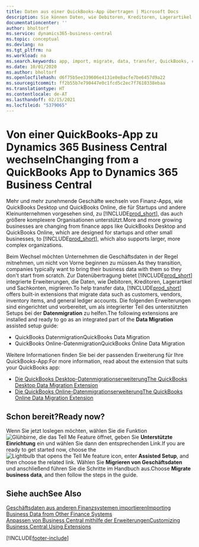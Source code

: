```yaml
---
title: Daten aus einer QuickBooks-App übertragen | Microsoft Docs
description: Sie können Daten, wie Debitoren, Kreditoren, Lagerartikel und Sachkonten aus QuickBooks-Apps auf Business Central migrieren.
documentationcenter: ''
author: bholtorf
ms.service: dynamics365-business-central
ms.topic: conceptual
ms.devlang: na
ms.tgt_pltfrm: na
ms.workload: na
ms.search.keywords: app, import, migrate, data, transfer, QuickBooks, customize
ms.date: 10/01/2020
ms.author: bholtorf
ms.openlocfilehash: d6f75b5ee339606e4131e0e8acfe7be6457d9a22
ms.sourcegitcommit: ff2b55b7e790447e0c1fcd5c2ec7f7610338ebaa
ms.translationtype: HT
ms.contentlocale: de-AT
ms.lasthandoff: 02/15/2021
ms.locfileid: "5379065"
---
```

# <a name="changing-from-a-quickbooks-app-to-dynamics-365-business-central"></a><span data-ttu-id="9bbd6-103">Von einer QuickBooks-App zu Dynamics 365 Business Central wechseln</span><span class="sxs-lookup"><span data-stu-id="9bbd6-103">Changing from a QuickBooks App to Dynamics 365 Business Central</span></span>
<span data-ttu-id="9bbd6-104">Mehr und mehr zunehmende Geschäfte wechseln von Finanz-Apps, wie QuickBooks Desktop und QuickBooks Online, die für Startups und andere Kleinunternehmen vorgesehen sind, zu [!INCLUDE[prod_short](includes/prod_short.md)], das auch größere komplexere Organisationen unterstützt.</span><span class="sxs-lookup"><span data-stu-id="9bbd6-104">More and more growing businesses are changing from finance apps like QuickBooks Desktop and QuickBooks Online, which are designed for startups and other small businesses, to [!INCLUDE[prod_short](includes/prod_short.md)], which also supports larger, more complex organizations.</span></span> 

<span data-ttu-id="9bbd6-105">Beim Wechsel möchten Unternehmen die Geschäftsdaten in der Regel mitnehmen, um nicht von Vorne beginnen zu müssen.</span><span class="sxs-lookup"><span data-stu-id="9bbd6-105">As they transition, companies typically want to bring their business data with them so they don't start from scratch.</span></span> <span data-ttu-id="9bbd6-106">Zur Datenübertragung bietet [!INCLUDE[prod_short](includes/prod_short.md)] integrierte Erweiterungen, die Daten, wie Debitoren, Kreditoren, Lagerartikel und Sachkonten, migrieren.</span><span class="sxs-lookup"><span data-stu-id="9bbd6-106">To help transfer data, [!INCLUDE[prod_short](includes/prod_short.md)] offers built-in extensions that migrate data such as customers, vendors, inventory items, and general ledger accounts.</span></span> <span data-ttu-id="9bbd6-107">Die folgenden Erweiterungen sind eingerichtet und vorbereitet, um als integrierter Teil des unterstützten Setups bei der **Datenmigration** zu helfen.</span><span class="sxs-lookup"><span data-stu-id="9bbd6-107">The following extensions are installed and ready to go as an integrated part of the **Data Migration** assisted setup guide:</span></span>

* <span data-ttu-id="9bbd6-108">QuickBooks Datenmigration</span><span class="sxs-lookup"><span data-stu-id="9bbd6-108">QuickBooks Data Migration</span></span> 
* <span data-ttu-id="9bbd6-109">QuickBooks Online-Datenmigration</span><span class="sxs-lookup"><span data-stu-id="9bbd6-109">QuickBooks Online Data Migration</span></span>

<span data-ttu-id="9bbd6-110">Weitere Informationen finden Sie bei der passenden Erweiterung für Ihre QuickBooks-App:</span><span class="sxs-lookup"><span data-stu-id="9bbd6-110">For more information, read about the extension that suits your QuickBooks app:</span></span>   

* [<span data-ttu-id="9bbd6-111">Die QuickBooks Desktop-Datenmigrationserweiterung</span><span class="sxs-lookup"><span data-stu-id="9bbd6-111">The QuickBooks Desktop Data Migration Extension</span></span>](ui-extensions-quickbooks-data-migration.md)
* [<span data-ttu-id="9bbd6-112">Die QuickBooks Online-Datenmigrationserweiterung</span><span class="sxs-lookup"><span data-stu-id="9bbd6-112">The QuickBooks Online Data Migration Extension</span></span>](ui-extensions-quickbooks-online-data-migration.md)

## <a name="ready-now"></a><span data-ttu-id="9bbd6-113">Schon bereit?</span><span class="sxs-lookup"><span data-stu-id="9bbd6-113">Ready now?</span></span>
<span data-ttu-id="9bbd6-114">Wenn Sie jetzt loslegen möchten, wählen Sie die Funktion ![Glühbirne, die das Tell Me Feature](media/ui-search/search_small.png "Tell Me-Funktion") öffnet, geben Sie **Unterstützte Einrichtung** ein und wählen Sie dann den entsprechenden Link.</span><span class="sxs-lookup"><span data-stu-id="9bbd6-114">If you are ready to get started now, choose the ![Lightbulb that opens the Tell Me feature](media/ui-search/search_small.png "Tell me what you want to do") icon, enter **Assisted Setup**, and then choose the related link.</span></span> <span data-ttu-id="9bbd6-115">Wählen Sie **Migrieren von Geschäftsdaten** und anschließend führen Sie die Schritte im Handbuch aus.</span><span class="sxs-lookup"><span data-stu-id="9bbd6-115">Choose **Migrate business data**, and then follow the steps in the guide.</span></span>

## <a name="see-also"></a><span data-ttu-id="9bbd6-116">Siehe auch</span><span class="sxs-lookup"><span data-stu-id="9bbd6-116">See Also</span></span>
[<span data-ttu-id="9bbd6-117">Geschäftsdaten aus anderen Finanzsystemen importieren</span><span class="sxs-lookup"><span data-stu-id="9bbd6-117">Importing Business Data from Other Finance Systems</span></span>](across-import-data-configuration-packages.md)  
[<span data-ttu-id="9bbd6-118">Anpassen von Business Central mithilfe der Erweiterungen</span><span class="sxs-lookup"><span data-stu-id="9bbd6-118">Customizing Business Central Using Extensions</span></span>](ui-extensions.md)   


[!INCLUDE[footer-include](includes/footer-banner.md)]